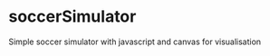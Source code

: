 soccerSimulator
===============

Simple soccer simulator with javascript and canvas for visualisation
